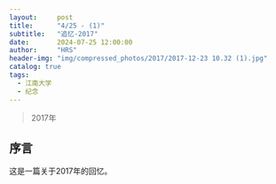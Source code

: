 ```yaml
---
layout:     post
title:      "4/25 - (1)"
subtitle:   "追忆-2017"
date:       2024-07-25 12:00:00
author:     "HRS"
header-img: "img/compressed_photos/2017/2017-12-23 10.32 (1).jpg"
catalog: true
tags:
  - 江南大学
  - 纪念
---
```



> 2017年

## 序言

这是一篇关于2017年的回忆。
